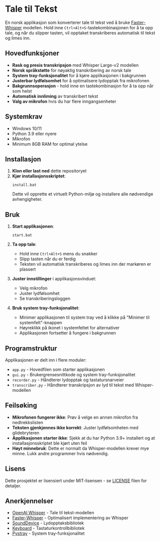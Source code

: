 # Tale til Tekst

En norsk applikasjon som konverterer tale til tekst ved å bruke [Faster-Whisper](https://github.com/SYSTRAN/faster-whisper) modellen. Hold inne `Ctrl+Alt+S`-tastekombinasjonen for å ta opp tale, og når du slipper tasten, vil opptaket transkriberes automatisk til tekst og limes inn.

## Hovedfunksjoner

- **Rask og presis transkripsjon** med Whisper Large-v2 modellen
- **Norsk språkstøtte** for nøyaktig transkribering av norsk tale
- **System tray-funksjonalitet** for å kjøre applikasjonen i bakgrunnen
- **Justerbar lydfølsomhet** for å optimalisere lydopptak fra mikrofonen
- **Bakgrunnsoperasjon** - hold inne en tastekombinasjon for å ta opp når som helst
- **Automatisk innliming** av transkribert tekst
- **Valg av mikrofon** hvis du har flere inngangsenheter

## Systemkrav

- Windows 10/11
- Python 3.9 eller nyere
- Mikrofon
- Minimum 8GB RAM for optimal ytelse

## Installasjon

1. **Klon eller last ned** dette repositoryet
2. **Kjør installasjonsskriptet**: 
   ```
   install.bat
   ```
   Dette vil opprette et virtuelt Python-miljø og installere alle nødvendige avhengigheter.

## Bruk

1. **Start applikasjonen**:
   ```
   start.bat
   ```

2. **Ta opp tale**:
   - Hold inne `Ctrl+Alt+S` mens du snakker
   - Slipp tasten når du er ferdig
   - Teksten vil automatisk transkriberes og limes inn der markøren er plassert

3. **Juster innstillinger** i applikasjonsvinduet:
   - Velg mikrofon
   - Juster lydfølsomhet
   - Se transkriberingsloggen

4. **Bruk system tray-funksjonalitet**:
   - Minimer applikasjonen til system tray ved å klikke på "Minimer til systemfelt"-knappen
   - Høyreklikk på ikonet i systemfeltet for alternativer
   - Applikasjonen fortsetter å fungere i bakgrunnen

## Programstruktur

Applikasjonen er delt inn i flere moduler:

- `app.py` - Hovedfilen som starter applikasjonen
- `gui.py` - Brukergrensesnittkode og system tray-funksjonalitet
- `recorder.py` - Håndterer lydopptak og tastatursnarveier
- `transcriber.py` - Håndterer transkripsjon av lyd til tekst med Whisper-modellen

## Feilsøking

- **Mikrofonen fungerer ikke**: Prøv å velge en annen mikrofon fra nedtrekkslisten
- **Teksten gjenkjennes ikke korrekt**: Juster lydfølsomheten med glidebryteren
- **Applikasjonen starter ikke**: Sjekk at du har Python 3.9+ installert og at installasjonsskriptet ble kjørt uten feil
- **Høyt minnebruk**: Dette er normalt da Whisper-modellen krever mye minne. Lukk andre programmer hvis nødvendig.

## Lisens

Dette prosjektet er lisensiert under MIT-lisensen - se [LICENSE](LICENSE) filen for detaljer.

## Anerkjennelser

- [OpenAI Whisper](https://github.com/openai/whisper) - Tale til tekst-modellen
- [Faster-Whisper](https://github.com/SYSTRAN/faster-whisper) - Optimalisert implementering av Whisper
- [SoundDevice](https://github.com/spatialaudio/python-sounddevice) - Lydopptaksbibliotek
- [Keyboard](https://github.com/boppreh/keyboard) - Tastaturkontrollbibliotek
- [Pystray](https://github.com/moses-palmer/pystray) - System tray-funksjonalitet 